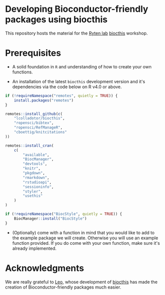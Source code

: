 # Developing Bioconductor-friendly packages using biocthis

This repository hosts the material for the [Ryten lab](https://rytenlab.com/) [biocthis](https://github.com/lcolladotor/biocthis) workshop.

# Prerequisites

-   A solid foundation in `R` and understanding of how to create your own functions.

-   An installation of the latest `biocthis` development version and it's dependencies via the code below on R v4.0 or above.

``` r
if (!requireNamespace("remotes", quietly = TRUE)) {
    install.packages("remotes")
}

remotes::install_github(c(
    "lcolladotor/biocthis", 
    "ropensci/bibtex",
    "ropensci/RefManageR",
    "cboettig/knitcitations"
))

remotes::install_cran(
    c(
        "available",
        "BiocManager",
        "devtools",
        "knitr",
        "pkgdown",
        "rmarkdown",
        "rstudioapi",
        "sessioninfo",
        "styler",
        "usethis"
    )
)

if (!requireNamespace("BiocStyle", quietly = TRUE)) {
    BiocManager::install("BiocStyle")
}
```

-   (Optionally) come with a function in mind that you would like to add to the example package we will create. Otherwise you will use an example function provided. If you do come with your own function, make sure it's already implemented.

# Acknowledgments

We are really grateful to [Leo](http://lcolladotor.github.io/), whose development of [biocthis](https://github.com/lcolladotor/biocthis) has made the creation of Bioconductor-friendly packages much easier.
